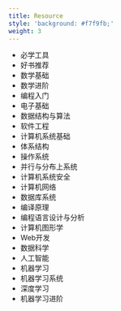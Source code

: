 ```yaml
---
title: Resource
style: 'background: #f7f9fb;'
weight: 3
---
```


* 必学工具
* 好书推荐
* 数学基础
* 数学进阶
* 编程入门
* 电子基础
* 数据结构与算法
* 软件工程
* 计算机系统基础
* 体系结构
* 操作系统
* 并行与分布上系统
* 计算机系统安全
* 计算机网络
* 数据库系统
* 编译原理
* 编程语言设计与分析
* 计算机图形学
* Web开发
* 数据科学
* 人工智能
* 机器学习
* 机器学习系统
* 深度学习
* 机器学习进阶


